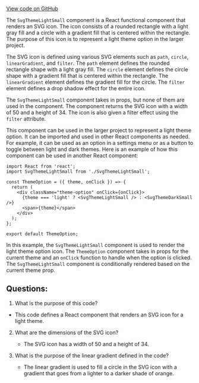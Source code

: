 [View code on GitHub](https://github.com/ergoplatform/ergoweb/components/icons/ThemeLightSmall.js)

The `SvgThemeLightSmall` component is a React functional component that renders an SVG icon. The icon consists of a rounded rectangle with a light gray fill and a circle with a gradient fill that is centered within the rectangle. The purpose of this icon is to represent a light theme option in the larger project.

The SVG icon is defined using various SVG elements such as `path`, `circle`, `linearGradient`, and `filter`. The `path` element defines the rounded rectangle shape with a light gray fill. The `circle` element defines the circle shape with a gradient fill that is centered within the rectangle. The `linearGradient` element defines the gradient fill for the circle. The `filter` element defines a drop shadow effect for the entire icon.

The `SvgThemeLightSmall` component takes in props, but none of them are used in the component. The component returns the SVG icon with a width of 50 and a height of 34. The icon is also given a filter effect using the `filter` attribute.

This component can be used in the larger project to represent a light theme option. It can be imported and used in other React components as needed. For example, it can be used as an option in a settings menu or as a button to toggle between light and dark themes. Here is an example of how this component can be used in another React component:

```
import React from 'react';
import SvgThemeLightSmall from './SvgThemeLightSmall';

const ThemeOption = ({ theme, onClick }) => {
  return (
    <div className="theme-option" onClick={onClick}>
      {theme === 'light' ? <SvgThemeLightSmall /> : <SvgThemeDarkSmall />}
      <span>{theme}</span>
    </div>
  );
};

export default ThemeOption;
```

In this example, the `SvgThemeLightSmall` component is used to render the light theme option icon. The `ThemeOption` component takes in props for the current theme and an `onClick` function to handle when the option is clicked. The `SvgThemeLightSmall` component is conditionally rendered based on the current theme prop.
## Questions: 
 1. What is the purpose of this code?
   - This code defines a React component that renders an SVG icon for a light theme.

2. What are the dimensions of the SVG icon?
   - The SVG icon has a width of 50 and a height of 34.

3. What is the purpose of the linear gradient defined in the code?
   - The linear gradient is used to fill a circle in the SVG icon with a gradient that goes from a lighter to a darker shade of orange.